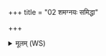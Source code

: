 +++
title = "02 शमग्नयः समिद्धा"

+++
<details><summary>मूलम् (WS)</summary>

शमग्नयः समिद्धा आ रभन्तां प्राजापत्यं मेध्यं जातवेदसः ।  
शूतं कृण्वन्त इह माव चिक्षिपन् ॥ २ ॥
</details>